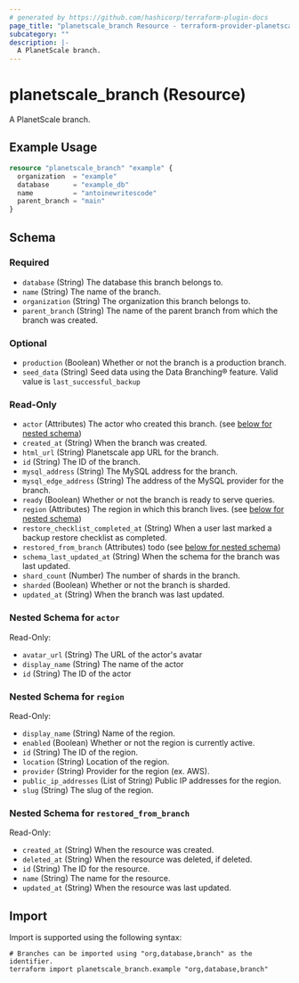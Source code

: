 ```yaml
---
# generated by https://github.com/hashicorp/terraform-plugin-docs
page_title: "planetscale_branch Resource - terraform-provider-planetscale"
subcategory: ""
description: |-
  A PlanetScale branch.
---
```


# planetscale_branch (Resource)

A PlanetScale branch.

## Example Usage

```terraform
resource "planetscale_branch" "example" {
  organization  = "example"
  database      = "example_db"
  name          = "antoinewritescode"
  parent_branch = "main"
}
```

<!-- schema generated by tfplugindocs -->
## Schema

### Required

- `database` (String) The database this branch belongs to.
- `name` (String) The name of the branch.
- `organization` (String) The organization this branch belongs to.
- `parent_branch` (String) The name of the parent branch from which the branch was created.

### Optional

- `production` (Boolean) Whether or not the branch is a production branch.
- `seed_data` (String) Seed data using the Data Branching® feature. Valid value is `last_successful_backup`

### Read-Only

- `actor` (Attributes) The actor who created this branch. (see [below for nested schema](#nestedatt--actor))
- `created_at` (String) When the branch was created.
- `html_url` (String) Planetscale app URL for the branch.
- `id` (String) The ID of the branch.
- `mysql_address` (String) The MySQL address for the branch.
- `mysql_edge_address` (String) The address of the MySQL provider for the branch.
- `ready` (Boolean) Whether or not the branch is ready to serve queries.
- `region` (Attributes) The region in which this branch lives. (see [below for nested schema](#nestedatt--region))
- `restore_checklist_completed_at` (String) When a user last marked a backup restore checklist as completed.
- `restored_from_branch` (Attributes) todo (see [below for nested schema](#nestedatt--restored_from_branch))
- `schema_last_updated_at` (String) When the schema for the branch was last updated.
- `shard_count` (Number) The number of shards in the branch.
- `sharded` (Boolean) Whether or not the branch is sharded.
- `updated_at` (String) When the branch was last updated.

<a id="nestedatt--actor"></a>
### Nested Schema for `actor`

Read-Only:

- `avatar_url` (String) The URL of the actor's avatar
- `display_name` (String) The name of the actor
- `id` (String) The ID of the actor


<a id="nestedatt--region"></a>
### Nested Schema for `region`

Read-Only:

- `display_name` (String) Name of the region.
- `enabled` (Boolean) Whether or not the region is currently active.
- `id` (String) The ID of the region.
- `location` (String) Location of the region.
- `provider` (String) Provider for the region (ex. AWS).
- `public_ip_addresses` (List of String) Public IP addresses for the region.
- `slug` (String) The slug of the region.


<a id="nestedatt--restored_from_branch"></a>
### Nested Schema for `restored_from_branch`

Read-Only:

- `created_at` (String) When the resource was created.
- `deleted_at` (String) When the resource was deleted, if deleted.
- `id` (String) The ID for the resource.
- `name` (String) The name for the resource.
- `updated_at` (String) When the resource was last updated.

## Import

Import is supported using the following syntax:

```shell
# Branches can be imported using "org,database,branch" as the identifier.
terraform import planetscale_branch.example "org,database,branch"
```

